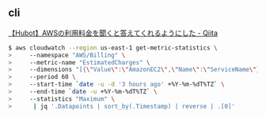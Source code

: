 cli
----

[【Hubot】AWSの利用料金を聞くと答えてくれるようにした - Qiita](http://qiita.com/kingpanda/items/aa1b24ffd12dd81f1ab2)

```bash
$ aws cloudwatch --region us-east-1 get-metric-statistics \
>     --namespace "AWS/Billing" \
>     --metric-name "EstimatedCharges" \
>     --dimensions "[{\"Value\":\"AmazonEC2\",\"Name\":\"ServiceName\"},{\"Value\":\"USD\",\"Name\":\"Currency\"}]" \
>     --period 60 \
>     --start-time `date -u -d '3 hours ago' +%Y-%m-%dT%TZ` \
>     --end-time `date -u +%Y-%m-%dT%TZ` \
>     --statistics "Maximum" \
>      | jq '.Datapoints | sort_by(.Timestamp) | reverse | .[0]'
```